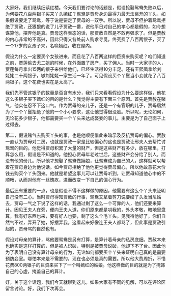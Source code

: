 
大家好，我们继续细读红楼。今天我们要讨论的话题是，假设抢娶鸳鸯失败以后，为何要花八百两银子买来丫头嫣红？鸳鸯是贾母身边最得力最无法离开的丫头，如果假设要走了鸳鸯，等于说是要走了贾母的一双手。所以说，贾母不但护着鸳鸯拒绝了贾赦，还狠狠的说了儿子贾赦一番，说他平日对自己的孝心都是假的，如今想谋算他，摆弄他是真。贾母这样表态的话，那贾赦自然是不敢再强求了。但是贾赦的内心非常的不高兴，因此只得又各处前人购求寻觅，终究费了八百两银子，买了一个17岁的女孩子来，名唤嫣红，收在屋内。

假设为什么一定要买个女孩进来，而且花了八百两这样的巨资来购买呢？咱们知道之前，贾莲偷去尤二姐的时候，在外面置了房产，买了佣人。当时一大家子的人，贾莲每月拿出15两的银子来供给他们，已经生活得10分丰足。还有王熙凤拿给刘姥姥二十两银子，够刘姥姥一家生活一年了。可见假设买个丫鬟当小妾就花了八百两银子，这个花费也实在是太高了。

我们先不管这银子的数量是否含有水分，我们只来看看假设为什么要这样做，他花这么多银子买下嫣红的目的是什么？我觉得主要有下面三个原因。首先是贾赦在赌气，他实在忍不下这口气。作为贾母的亲儿子，还是一个有官职的儿子，贾母居然为了一个丫鬟拒绝了他的一个小小要求，这让他觉得很没脸。所以呢，无论如何，无论花多少银子，他都需要买一个丫头来达成娶妾的事儿，主要是为了自己面子上过得去。

第二，假设赌气去购买丫头的事，也是他顺便借此来暗示及反抗贾母的偏心。贾赦一直认为贾母对二房，也就是贾政一家是比较偏心的这也是贾赦让邢夫人去帮忙讨鸳鸯的目的。他觉得贾母积累了大量的财产，但是这些财产有多少，放在哪里，打算怎么用，假设是不知道的。他担心贾母年老过世后，这些财产会分给了别人，而没有他的份儿。所以他才想娶了鸳鸯做姨娘，让鸳鸯成为自己的人，这样就可以帮着在贾母身边为他说话。如今贾母拒绝了他他更觉得贾母偏心，所以他故意花大价钱去购买个丫头回来。他就是希望这事儿可以让贾母听到，让贾母知道他心中的不顺畅，从而对他有一丝愧疚，进而改变一下自己的偏心行为。

最后还有重要的一点，也是假设不得不这样做的原因，他需要有这么个丫头来证明自己没有二心。当时贾母得知贾赦的行事，鸳鸯又拿着剪刀说要绞了头发当尼姑去，贾母一气之下说了这样的话，我通过剩了这么一个可靠的人，他们还要来算计。因见王夫人在旁，便向王夫人道，你们原来都是哄我的，外头孝敬，暗地里盘算，我有好东西也来，要有好人也要，剩了这么个毛丫头。见我待他好了，你们自然气不过，弄开了她，好摆弄我。这看起来好像连王夫人都骂了，但此事是贾赦引起的，贾母骂的自然也有。

假设对母亲的算计，骂他要鸳鸯是另有打算，是算计着母亲的私房底细。贾赦本来也确实是这样打算的，但是被人识破，特别是被贾母说破，他却下不了台。因此他为了表明自己没有算计母亲的行为，无论如何都要买个丫头来证明自己真的是需要预防妾室。哪怕本来是不需要的，现在也必须是真的需要。所以他大费周折，不惜花费800两银子的巨资来买下了一个叫嫣红的姑娘。他这样做的目的就是为了掩饰自己的心虚，掩盖自己的算计。

好，关于这个话题，我们今天就聊到这儿。如果大家有不同的见解，可以在评论区留言讨论。好，我们下次再会。



